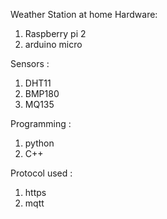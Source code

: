 Weather Station at home
Hardware:

1) Raspberry pi 2
2) arduino micro

Sensors :
1) DHT11
2) BMP180
3) MQ135

Programming :
1) python
2) C++

Protocol used :
1) https
2) mqtt

